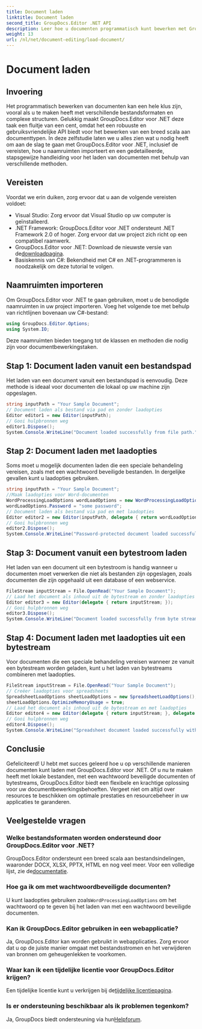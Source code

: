 ```yaml
---
title: Document laden
linktitle: Document laden
second_title: GroupDocs.Editor .NET API
description: Leer hoe u documenten programmatisch kunt bewerken met GroupDocs.Editor voor .NET. Stapsgewijze handleiding voor het laden van documenten, het omgaan met met een wachtwoord beveiligde bestanden en meer.
weight: 13
url: /nl/net/document-editing/load-document/
---
```


# Document laden

## Invoering
Het programmatisch bewerken van documenten kan een hele klus zijn, vooral als u te maken heeft met verschillende bestandsformaten en complexe structuren. Gelukkig maakt GroupDocs.Editor voor .NET deze taak een fluitje van een cent, omdat het een robuuste en gebruiksvriendelijke API biedt voor het bewerken van een breed scala aan documenttypen. In deze zelfstudie laten we u alles zien wat u nodig heeft om aan de slag te gaan met GroupDocs.Editor voor .NET, inclusief de vereisten, hoe u naamruimten importeert en een gedetailleerde, stapsgewijze handleiding voor het laden van documenten met behulp van verschillende methoden.
## Vereisten
Voordat we erin duiken, zorg ervoor dat u aan de volgende vereisten voldoet:
- Visual Studio: Zorg ervoor dat Visual Studio op uw computer is geïnstalleerd.
- .NET Framework: GroupDocs.Editor voor .NET ondersteunt .NET Framework 2.0 of hoger. Zorg ervoor dat uw project zich richt op een compatibel raamwerk.
-  GroupDocs.Editor voor .NET: Download de nieuwste versie van de[downloadpagina](https://releases.groupdocs.com/editor/net/).
- Basiskennis van C#: Bekendheid met C# en .NET-programmeren is noodzakelijk om deze tutorial te volgen.
## Naamruimten importeren
Om GroupDocs.Editor voor .NET te gaan gebruiken, moet u de benodigde naamruimten in uw project importeren. Voeg het volgende toe met behulp van richtlijnen bovenaan uw C#-bestand:
```csharp
using GroupDocs.Editor.Options;
using System.IO;
```
Deze naamruimten bieden toegang tot de klassen en methoden die nodig zijn voor documentbewerkingstaken.
## Stap 1: Document laden vanuit een bestandspad
Het laden van een document vanuit een bestandspad is eenvoudig. Deze methode is ideaal voor documenten die lokaal op uw machine zijn opgeslagen.

```csharp
string inputPath = "Your Sample Document";
// Document laden als bestand via pad en zonder laadopties
Editor editor1 = new Editor(inputPath);
// Gooi hulpbronnen weg
editor1.Dispose();
System.Console.WriteLine("Document loaded successfully from file path.");
```
## Stap 2: Document laden met laadopties
Soms moet u mogelijk documenten laden die een speciale behandeling vereisen, zoals met een wachtwoord beveiligde bestanden. In dergelijke gevallen kunt u laadopties gebruiken.

```csharp
string inputPath = "Your Sample Document";
//Maak laadopties voor Word-documenten
WordProcessingLoadOptions wordLoadOptions = new WordProcessingLoadOptions();
wordLoadOptions.Password = "some password";
// Document laden als bestand via pad en met laadopties
Editor editor2 = new Editor(inputPath, delegate { return wordLoadOptions; });
// Gooi hulpbronnen weg
editor2.Dispose();
System.Console.WriteLine("Password-protected document loaded successfully.");
```
## Stap 3: Document vanuit een bytestroom laden
Het laden van een document uit een bytestroom is handig wanneer u documenten moet verwerken die niet als bestanden zijn opgeslagen, zoals documenten die zijn opgehaald uit een database of een webservice.

```csharp
FileStream inputStream = File.OpenRead("Your Sample Document");
// Laad het document als inhoud uit de bytestream en zonder laadopties
Editor editor3 = new Editor(delegate { return inputStream; });
// Gooi hulpbronnen weg
editor3.Dispose();
System.Console.WriteLine("Document loaded successfully from byte stream.");
```
## Stap 4: Document laden met laadopties uit een bytestream
Voor documenten die een speciale behandeling vereisen wanneer ze vanuit een bytestream worden geladen, kunt u het laden van bytestreams combineren met laadopties.

```csharp
FileStream inputStream = File.OpenRead("Your Sample Document");
// Creëer laadopties voor spreadsheets
SpreadsheetLoadOptions sheetLoadOptions = new SpreadsheetLoadOptions();
sheetLoadOptions.OptimizeMemoryUsage = true;
// Laad het document als inhoud uit de bytestream en met laadopties
Editor editor4 = new Editor(delegate { return inputStream; }, delegate { return sheetLoadOptions; });
// Gooi hulpbronnen weg
editor4.Dispose();
System.Console.WriteLine("Spreadsheet document loaded successfully with load options.");
```
## Conclusie
Gefeliciteerd! U hebt met succes geleerd hoe u op verschillende manieren documenten kunt laden met GroupDocs.Editor voor .NET. Of u nu te maken heeft met lokale bestanden, met een wachtwoord beveiligde documenten of bytestreams, GroupDocs.Editor biedt een flexibele en krachtige oplossing voor uw documentbewerkingsbehoeften. Vergeet niet om altijd over resources te beschikken om optimale prestaties en resourcebeheer in uw applicaties te garanderen.
## Veelgestelde vragen
### Welke bestandsformaten worden ondersteund door GroupDocs.Editor voor .NET?
 GroupDocs.Editor ondersteunt een breed scala aan bestandsindelingen, waaronder DOCX, XLSX, PPTX, HTML en nog veel meer. Voor een volledige lijst, zie de[documentatie](https://tutorials.groupdocs.com/editor/net/).
### Hoe ga ik om met wachtwoordbeveiligde documenten?
 U kunt laadopties gebruiken zoals`WordProcessingLoadOptions` om het wachtwoord op te geven bij het laden van met een wachtwoord beveiligde documenten.
### Kan ik GroupDocs.Editor gebruiken in een webapplicatie?
Ja, GroupDocs.Editor kan worden gebruikt in webapplicaties. Zorg ervoor dat u op de juiste manier omgaat met bestandsstromen en het verwijderen van bronnen om geheugenlekken te voorkomen.
### Waar kan ik een tijdelijke licentie voor GroupDocs.Editor krijgen?
 Een tijdelijke licentie kunt u verkrijgen bij de[tijdelijke licentiepagina](https://purchase.groupdocs.com/temporary-license/).
### Is er ondersteuning beschikbaar als ik problemen tegenkom?
 Ja, GroupDocs biedt ondersteuning via hun[Helpforum](https://forum.groupdocs.com/c/editor/20).